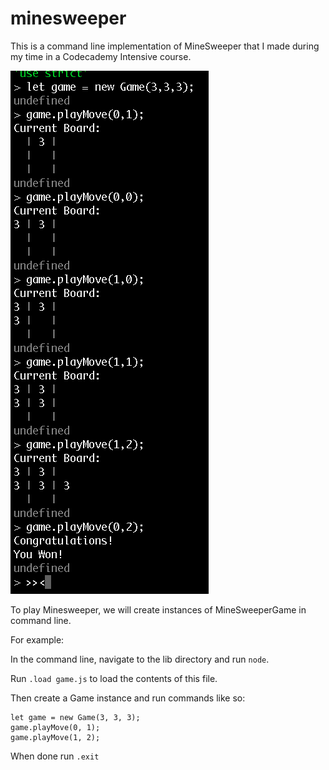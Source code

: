 # minesweeper
This is a command line implementation of MineSweeper that I made during my time in a Codecademy Intensive course.

![minesweeper game](https://raw.githubusercontent.com/alexisjcarr/minesweeper/master/lib/game.png)

To play Minesweeper, we will create instances of MineSweeperGame in command line.

For example:

In the command line, navigate to the lib directory and run `node`.

Run `.load game.js` to load the contents of this file.

Then create a Game instance and run commands like so:
```
let game = new Game(3, 3, 3);
game.playMove(0, 1);
game.playMove(1, 2);
```
When done run `.exit`
